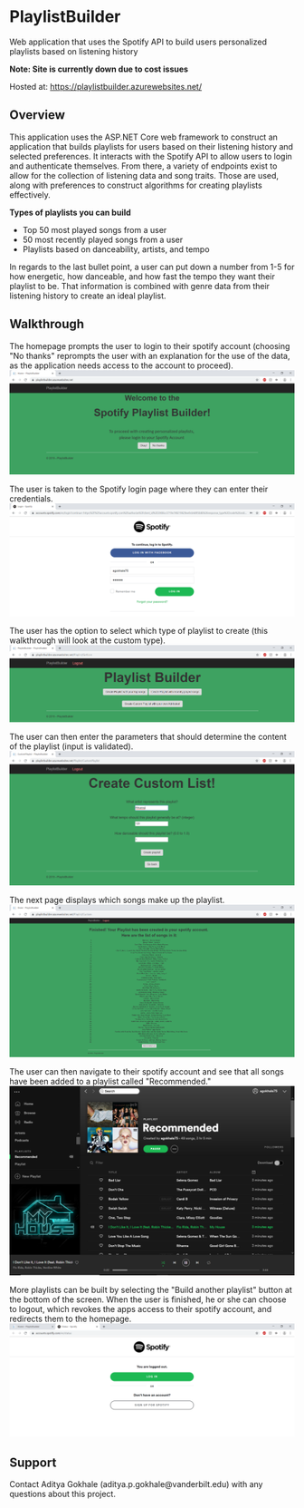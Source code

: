 # PlaylistBuilder
Web application that uses the Spotify API to build users personalized playlists based on listening history

**Note: Site is currently down due to cost issues**

Hosted at: https://playlistbuilder.azurewebsites.net/

<h2>Overview</h2>

This application uses the ASP.NET Core web framework to construct an application that builds playlists for users based on their 
listening history and selected preferences. It interacts with the Spotify API to allow users to login and authenticate themselves. From there,
a variety of endpoints exist to allow for the collection of listening data and song traits. Those are used, along with preferences to construct
algorithms for creating playlists effectively.

<b>Types of playlists you can build</b>
- Top 50 most played songs from a user
- 50 most recently played songs from a user
- Playlists based on danceability, artists, and tempo

In regards to the last bullet point, a user can put down a number from 1-5 for how energetic, how danceable, and how fast the tempo they want
their playlist to be. That information is combined with genre data from their listening history to create an ideal playlist.

<h2>Walkthrough</h2>

The homepage prompts the user to login to their spotify account (choosing "No thanks" reprompts the user with an explanation for the use of the data, as the application needs access to the account to proceed).
![Alt text](PlaylistBuilder/images/Home.png?raw=true)

The user is taken to the Spotify login page where they can enter their credentials.
![Alt text](PlaylistBuilder/images/Spotify.png?raw=true)

The user has the option to select which type of playlist to create (this walkthrough will look at the custom type).
![Alt text](PlaylistBuilder/images/Builder.png?raw=true)

The user can then enter the parameters that should determine the content of the playlist (input is validated).
![Alt text](PlaylistBuilder/images/Custom.png?raw=true)

The next page displays which songs make up the playlist.
![Alt text](PlaylistBuilder/images/Done.png?raw=true)

The user can then navigate to their spotify account and see that all songs have been added to a playlist called "Recommended."
![Alt text](PlaylistBuilder/images/Playlist.png?raw=true)

More playlists can be built by selecting the "Build another playlist" button at the bottom of the screen. When the user is finished,
he or she can choose to logout, which revokes the apps access to their spotify account, and redirects them to the homepage.
![Alt text](PlaylistBuilder/images/Logout.png?raw=true)



<h2>Support</h2>
Contact Aditya Gokhale (aditya.p.gokhale@vanderbilt.edu) with any questions about this project.
